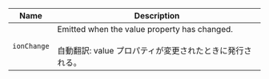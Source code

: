 | Name        | Description                                                                                                      |
| ----------- | ---------------------------------------------------------------------------------------------------------------- |
| `ionChange` | Emitted when the value property has changed.<br /><br />自動翻訳: value プロパティが変更されたときに発行される。 |

